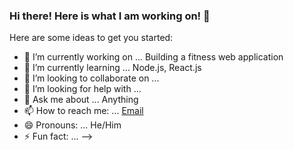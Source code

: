 ### Hi there! Here is what I am working on! 👋

Here are some ideas to get you started:

- 🔭 I’m currently working on ... Building a fitness web application
- 🌱 I’m currently learning ... Node.js, React.js
- 👯 I’m looking to collaborate on ...
- 🤔 I’m looking for help with ...
- 💬 Ask me about ... Anything
- 📫 How to reach me: ... [Email](dgeorgiev436@gmail.com)
- 😄 Pronouns: ... He/Him
- ⚡ Fun fact: ...
-->
